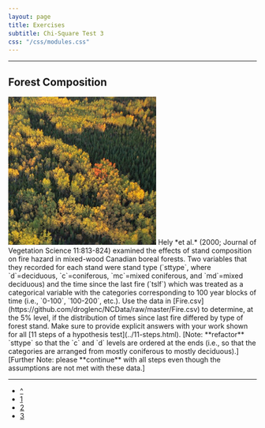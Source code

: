 ```yaml
---
layout: page
title: Exercises
subtitle: Chi-Square Test 3
css: "/css/modules.css"
---
```


----

## Forest Composition
<img src="zimgs/forestcomp.jpg" alt="Forest Composition" class="img-right">
Hely *et al.* (2000; Journal of Vegetation Science 11:813-824) examined the effects of stand composition on fire hazard in mixed-wood Canadian boreal forests.  Two variables that they recorded for each stand were stand type (`sttype`, where `d`=deciduous, `c`=coniferous, `mc`=mixed coniferous, and `md`=mixed deciduous) and the time since the last fire (`tslf`) which was treated as a categorical variable with the categories corresponding to 100 year blocks of time (i.e., `0-100`, `100-200`, etc.).  Use the data in [Fire.csv](https://github.com/droglenc/NCData/raw/master/Fire.csv) to determine, at the 5% level, if the distribution of times since last fire differed by type of forest stand.  Make sure to provide explicit answers with your work shown for all [11 steps of a hypothesis test](../11-steps.html).  [Note: **refactor** `sttype` so that the `c` and `d` levels are ordered at the ends (i.e., so that the categories are arranged from mostly coniferous to mostly deciduous).] [Further Note: please **continue** with all steps even though the assumptions are not met with these data.]

----

<div class="text-center">
<ul class="pagination pagination-lg">
  <li><a href="../ChiSquare.html">^</a></li>
  <li><a href="ChiSquare_CE1.html">1</a></li>
  <li><a href="ChiSquare_CE2.html">2</a></li>
  <li class="active"><a href="#">3</a></li>
</ul>
</div>
